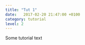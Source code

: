 ```yaml
---
title: "Tut 1"
date:   2017-02-20 21:47:00 +0100
category: tutorial
level: 2
---
```

Some tutorial text
